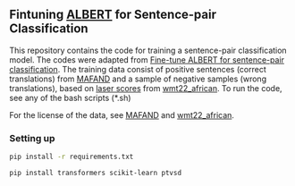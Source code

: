 ## Fintuning [ALBERT](https://openreview.net/forum?id=H1eA7AEtvS) for Sentence-pair Classification

This repository contains the code for training a sentence-pair classification model. The codes were adapted from [Fine-tune ALBERT for sentence-pair classification](https://colab.research.google.com/github/NadirEM/nlp-notebooks/blob/master/Fine_tune_ALBERT_sentence_pair_classification.ipynb#scrollTo=SZIHhCYNhN-H). The training data consist of positive sentences (correct translations) from [MAFAND](https://github.com/masakhane-io/lafand-mt/tree/main/data/text_files) and a sample of negative samples (wrong translations), based on [laser scores](https://github.com/facebookresearch/LASER) from [wmt22_african](https://github.com/facebookresearch/LASER/tree/main/data/wmt22_african). To run the code, see any of the bash scripts (*.sh)

For the license of the data, see [MAFAND](https://github.com/masakhane-io/lafand-mt/tree/main/data/text_files) and [wmt22_african](https://github.com/facebookresearch/LASER/tree/main/data/wmt22_african).

### Setting up
```bash
pip install -r requirements.txt
```

```bash
pip install transformers scikit-learn ptvsd
```